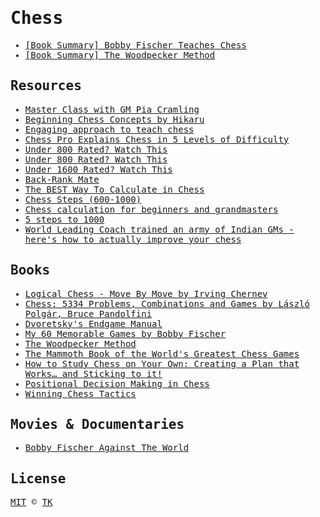<samp>

# Chess

- [[Book Summary] Bobby Fischer Teaches Chess](bobby-fischer-teaches-chess)
- [[Book Summary] The Woodpecker Method](the-woodpecker-method)

## Resources

- [Master Class with GM Pia Cramling](https://www.youtube.com/watch?v=Ult7nivO2OE)
- [Beginning Chess Concepts by Hikaru](https://www.youtube.com/watch?v=H764YiYKV_g)
- [Engaging approach to teach chess](https://www.youtube.com/watch?v=7L9NNSadm4g)
- [Chess Pro Explains Chess in 5 Levels of Difficulty](https://www.youtube.com/watch?v=T1RJyn7qBUM)
- [Under 800 Rated? Watch This](https://www.youtube.com/watch?v=CepTyY9NHGM)
- [Under 800 Rated? Watch This](https://www.youtube.com/watch?v=qmJD2S3oy4M)
- [Under 1600 Rated? Watch This](https://www.youtube.com/watch?v=mxBY0qYUFQA)
- [Back-Rank Mate](https://www.chess.com/terms/back-rank-mate-chess)
- [The BEST Way To Calculate in Chess](https://www.youtube.com/watch?v=AN4gqEqIXm0)
- [Chess Steps (600-1000)](https://www.youtube.com/watch?v=ScY7qXkmTwA)
- [Chess calculation for beginners and grandmasters](https://www.youtube.com/watch?v=E-_mlyCNrFs)
- [5 steps to 1000](https://www.youtube.com/watch?v=mjZKRoNuAvY)
- [World Leading Coach trained an army of Indian GMs - here's how to actually improve your chess](https://www.youtube.com/watch?v=0l95DynHkys)

## Books

- [Logical Chess - Move By Move by Irving Chernev](https://www.goodreads.com/book/show/85086)
- [Chess: 5334 Problems, Combinations and Games by László Polgár, Bruce Pandolfini](https://www.goodreads.com/book/show/85098)
- [Dvoretsky's Endgame Manual](https://www.goodreads.com/book/show/83341)
- [My 60 Memorable Games by Bobby Fischer](https://www.goodreads.com/book/show/683096)
- [The Woodpecker Method](https://www.goodreads.com/book/show/41744010-the-woodpecker-method)
- [The Mammoth Book of the World's Greatest Chess Games](https://www.goodreads.com/book/show/56826122-the-mammoth-book-of-the-world-s-greatest-chess-games)
- [How to Study Chess on Your Own: Creating a Plan that Works… and Sticking to it!](https://www.goodreads.com/book/show/57973884-how-to-study-chess-on-your-own)
- [Positional Decision Making in Chess](https://www.goodreads.com/book/show/27477207-positional-decision-making-in-chess)
- [Winning Chess Tactics](https://www.goodreads.com/book/show/85080.Winning_Chess_Tactics)

## Movies & Documentaries

- [Bobby Fischer Against The World](https://www.youtube.com/watch?v=pavYCzvg2fM)

## License

[MIT](/LICENSE) © [TK](https://iamtk.co)

</samp>
